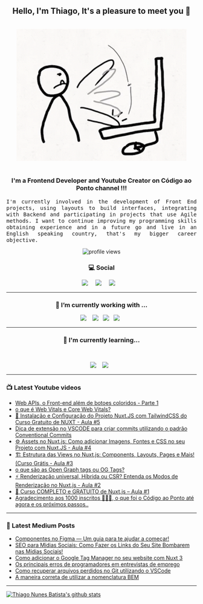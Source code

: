 <h2 align="center">Hello, I'm Thiago, It's a pleasure to meet you 👋</h2>
<p align="center">
<br><img src="https://github.com/thiagonunesbatista/thiagonunesbatista/blob/main/assets/tenor-pc-banging.gif" width="450px"><br><br>
</p>

<h3  align="center">I'm a Frontend Developer and Youtube Creator on Código ao Ponto channel  !!!</h3>

<p align="justify">
<samp>
  I'm currently involved in the development of Front End projects, using layouts to build interfaces, integrating with Backend and participating in projects that use Agile methods. I want to continue improving my programming skills obtaining experience and in a future go  and live in an English speaking country, that's my bigger career objective.<br>

</p>

<p align='center'>
    <img src="https://gpvc.arturio.dev/thiagonunesbatista" alt="profile views">
</p>

<h3  align='center'>💻 Social</h3>

<p align='center'>
  <a href="https://www.youtube.com/channel/UC4CxuzVpVnJfFD1gVjIgyJg"><img src="https://img.shields.io/badge/YouTube-FF0000?style=for-the-badge&logo=youtube&logoColor=white" /></a>&nbsp;&nbsp;&nbsp;&nbsp;
  <a href="https://thiagonunesbatista.medium.com/"><img src="https://img.shields.io/badge/medium-%231DA1F2.svg?&style=for-the-badge&logo=medium&logoColor=white" /></a>&nbsp;&nbsp;&nbsp;&nbsp;
<a href="https://www.linkedin.com/in/thiagonunesbatista"><img src="https://img.shields.io/badge/linkedin-%230077B5.svg?&style=for-the-badge&logo=linkedin&logoColor=white" /></a>&nbsp;&nbsp;&nbsp;&nbsp;
</p>

<hr>
<h3 align='center'>🔭  I’m currently working with ...</h4>

<p align='center'>
    <img  src="https://img.shields.io/badge/React-20232A?style=for-the-badge&logo=react&logoColor=61DAFB" />&nbsp;&nbsp;&nbsp;
   <img src="https://img.shields.io/badge/JavaScript-323330?style=for-the-badge&logo=javascript&logoColor=F7DF1E" />&nbsp;&nbsp;
  <img src="https://img.shields.io/badge/html5%20-%23e34f26.svg?&style=for-the-badge&logo=html5&logoColor=white" />&nbsp;&nbsp;
  <img src="https://img.shields.io/badge/css3%20-%231572B6.svg?&style=for-the-badge&logo=css3&logoColor=white" />&nbsp;&nbsp;
</p>
<hr>

<h3 align='center'> 🌱  I'm currently learning...</h4>
<br>
<p align='center'>
  <img  src="https://img.shields.io/badge/Node%20-%23339933.svg?&style=for-the-badge&logo=node.js&logoColor=white" />&nbsp;&nbsp;&nbsp;
  <img  src="https://img.shields.io/badge/TypeScript-007ACC?style=for-the-badge&logo=typescript&logoColor=white" />&nbsp;&nbsp;&nbsp;
</p>

<hr>

<h3>📺 Latest Youtube videos</h3>

<!-- YOUTUBE:START -->
- [Web APIs, o Front-end além de botoes coloridos - Parte 1](https://www.youtube.com/watch?v=RHh0tNK06E0)
- [o que é Web Vitals e Core Web Vitals?](https://www.youtube.com/watch?v=fjC9tEc7HGI)
- [🚀 Instalação e Configuração do Projeto Nuxt.JS com TailwindCSS do Curso Gratuito de NUXT - Aula #5](https://www.youtube.com/watch?v=yHNkkdYosmQ)
- [Dica de extensão no VSCODE para criar commits utilizando o padrão Conventional Commits](https://www.youtube.com/watch?v=TkfgCmzwrYI)
- [⚙️ Assets no Nuxt.js: Como adicionar Imagens, Fontes e CSS no seu Projeto com Nuxt.JS - Aula #4](https://www.youtube.com/watch?v=Lz53l5fnLQI)
- [🏗️ Estrutura das Views no Nuxt.js: Components, Layouts, Pages e Mais! &lpar;Curso Grátis - Aula #3](https://www.youtube.com/watch?v=AKoY0HgLxpI)
- [o que são as Open Graph tags ou OG Tags?](https://www.youtube.com/watch?v=I25k50FmBvo)
- [⚡ Renderização universal, Híbrida ou CSR? Entenda os Modos de Renderização no Nuxt.js - Aula #2](https://www.youtube.com/watch?v=YPkFpX9hMJg)
- [🚀 Curso COMPLETO e GRATUITO de Nuxt.js – Aula #1](https://www.youtube.com/watch?v=agKNTNvgF10)
- [Agradecimento aos 1000 inscritos 🙋🏻‍♂️, o que foi o Código ao Ponto até agora e os próximos passos..](https://www.youtube.com/watch?v=mL250SL1pfE)
<!-- YOUTUBE:END -->

<hr>

<h3>📝 Latest Medium Posts</h3>

<!-- BLOG-POST-LIST:START -->
- [Componentes no Figma — Um guia para te ajudar a começar!](https://dev.to/codigoaoponto/componentes-no-figma-um-guia-para-te-ajudar-a-comecar-5ep0)
- [SEO para Mídias Sociais: Como Fazer os Links do Seu Site Bombarem nas Mídias Sociais!](https://dev.to/codigoaoponto/seo-para-midias-sociais-como-fazer-os-links-do-seu-site-bombarem-nas-midias-sociais-20c5)
- [Como adicionar o Google Tag Manager no seu website com Nuxt 3](https://dev.to/codigoaoponto/como-adicionar-o-google-tag-manager-no-seu-website-com-nuxt-3-pp7)
- [Os principais erros de programadores em entrevistas de emprego](https://dev.to/codigoaoponto/os-principais-erros-de-programadores-em-entrevistas-de-emprego-1ae9)
- [Como recuperar arquivos perdidos no Git utilizando o VSCode](https://dev.to/codigoaoponto/como-recuperar-arquivos-perdidos-no-git-utilizando-o-vscode-2ec3)
- [A maneira correta de utilizar a nomenclatura BEM](https://dev.to/codigoaoponto/a-maneira-correta-de-utilizar-a-nomenclatura-bem-40l6)
<!-- BLOG-POST-LIST:END -->

<hr>

[![Thiago Nunes Batista's github stats](https://github-readme-stats.vercel.app/api/top-langs/?username=thiagonunesbatista&layout=compact)](https://github.com/thiagonunesbatista)
